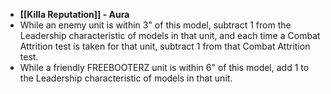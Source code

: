 - **[[Killa Reputation]] - Aura**
- While an enemy unit is within 3" of this model, subtract 1 from the Leadership characteristic of models in that unit, and each time a Combat Attrition test is taken for that unit, subtract 1 from that Combat Attrition test.
- While a friendly FREEBOOTERZ unit is within 6" of this model, add 1 to the Leadership characteristic of models in that unit.